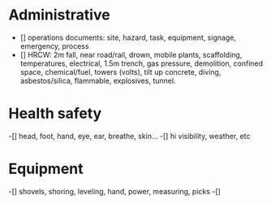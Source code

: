 # Administrative
 - [] operations documents: site, hazard, task, equipment, signage, emergency, process
 - [] HRCW: 2m fall, near road/rail, drown, mobile plants, scaffolding, temperatures, electrical, 1.5m trench, gas pressure, demolition, confined space, chemical/fuel, towers (volts), tilt up concrete, diving, asbestos/silica, flammable, explosives, tunnel.


# Health safety
 -[] head, foot, hand, eye, ear, breathe, skin...
 -[] hi visibility, weather, etc

# Equipment 
 -[] shovels, shoring, leveling, hand, power, measuring, picks
 -[] 
